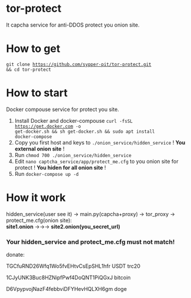 # tor-protect
It capcha service for anti-DDOS protect you onion site.

# How to get
<code>git clone https://github.com/sypper-pit/tor-protect.git && cd tor-protect</code>

# How to start
Docker compouse service for protect you site.
1) Install Docker and docker-compouse <code>curl -fsSL https://get.docker.com -o get-docker.sh && sh get-docker.sh && sudo apt install docker-compose</code>
2) Copy you first host and keys to <code>./onion_service/hidden_service</code> ! <b>You external onion site</b> !
3) Run <code>chmod 700 ./onion_service/hidden_service</code>
4) Edit <code>nano captcha_service/app/protect_me.cfg</code> to you onion site for protect ! <b>You hiden for all onion site</b> !
5) Run <code>docker-compose up -d</code>


# How it work
hidden_service(user see it) -> main.py(capcha+proxy) -> tor_proxy -> protect_me.cfg(onion site): <br>
<b>site1.onion</b> ->->-> <b>site2.onion(you_secret_url)</b>



<h3>Your hidden_service and protect_me.cfg must not match!</h3>

donate:

TGCfuRND26Wfq1Wo5fvEHtvCsEpSHL1hfr USDT trc20

1CJyUNK3Buc8HZNipfPwf4DoQNT1PiQGxJ bitcoin

D6VpypvojNazF4febbviDFYHevHQLXH6gm doge
